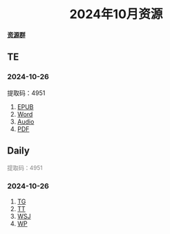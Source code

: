 <div align="center">

<h1>2024年10月资源</h1>

</div>

<div align="left">

[**资源群**](https://qm.qq.com/q/XNwz6qD0IO)

</div>

## TE
### 2024-10-26

提取码：4951<br>
1. [EPUB](https://url12.ctfile.com/f/47748612-1418192380-3c9c0d "我不会告诉你提取码是4951")<br>
2. [Word](https://url12.ctfile.com/f/47748612-1418192374-8243e3 "我不会告诉你提取码是4951")<br>
3. [Audio](https://url12.ctfile.com/f/47748612-1418192371-4ae461 "我不会告诉你提取码是4951")<br>
4. [PDF](https://url12.ctfile.com/f/47748612-1418379139-f9cc6d "我不会告诉你提取码是4951")<br>

## Daily
<font color="grey" size=2>提取码：4951</font>
### 2024-10-26

1. [TG](https://url12.ctfile.com/f/47748612-1418488783-e8a37f)<br>
2. [TT](https://url12.ctfile.com/f/47748612-1418489446-389c0e)<br>
3. [WSJ](https://url12.ctfile.com/f/47748612-1418489521-608134)<br>
4. [WP](https://url12.ctfile.com/f/47748612-1418489992-641c14)<br>

